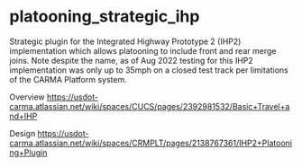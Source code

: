 # platooning_strategic_ihp

Strategic plugin for the Integrated Highway Prototype 2 (IHP2) implementation which allows platooning to include front and rear merge joins. Note despite the name, as of Aug 2022 testing for this IHP2 implementation was only up to 35mph on a closed test track per limitations of the CARMA Platform system.

Overview
<https://usdot-carma.atlassian.net/wiki/spaces/CUCS/pages/2392981532/Basic+Travel+and+IHP>

Design
<https://usdot-carma.atlassian.net/wiki/spaces/CRMPLT/pages/2138767361/IHP2+Platooning+Plugin>
